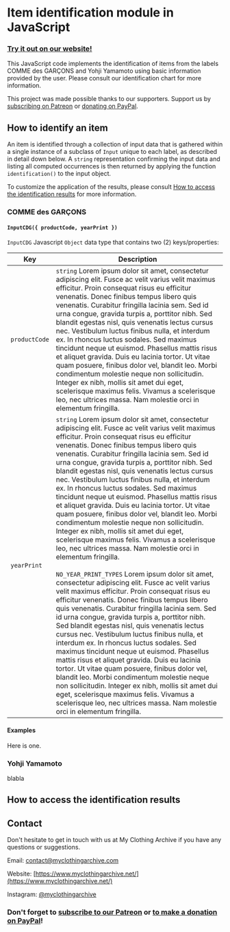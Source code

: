 # Item identification module in JavaScript

### [Try it out on our website!](https://www.myclothingarchive.net/id-tools)

This JavaScript code implements the identification of items from the labels COMME des GARÇONS and Yohji Yamamoto using basic information provided by the user. Please consult our identification chart for more information.

This project was made possible thanks to our supporters. Support us by [subscribing on Patreon](https://www.patreon.com/bePatron?u=36066750) or [donating on PayPal](https://www.paypal.com/donate/?hosted_button_id=AP5AP2WBUNNQL).

## How to identify an item

An item is identified through a collection of input data that is gathered within a single instance of a subclass of `Input` unique to each label, as described in detail down below. A `string` representation confirming the input data and listing all computed occurrences is then returned by applying the function `identification()` to the input object.

To customize the application of the results, please consult [How to access the identification results](nothing) for more information.

### COMME des GARÇONS

#### `InputCDG({ productCode, yearPrint })`

`InputCDG` Javascript `Object` data type that contains two (2) keys/properties:

| Key | Description |
| --- | --- |
| `productCode` | `string` Lorem ipsum dolor sit amet, consectetur adipiscing elit. Fusce ac velit varius velit maximus efficitur. Proin consequat risus eu efficitur venenatis. Donec finibus tempus libero quis venenatis. Curabitur fringilla lacinia sem. Sed id urna congue, gravida turpis a, porttitor nibh. Sed blandit egestas nisl, quis venenatis lectus cursus nec. Vestibulum luctus finibus nulla, et interdum ex. In rhoncus luctus sodales. Sed maximus tincidunt neque ut euismod. Phasellus mattis risus et aliquet gravida. Duis eu lacinia tortor. Ut vitae quam posuere, finibus dolor vel, blandit leo. Morbi condimentum molestie neque non sollicitudin. Integer ex nibh, mollis sit amet dui eget, scelerisque maximus felis. Vivamus a scelerisque leo, nec ultrices massa. Nam molestie orci in elementum fringilla. |
| `yearPrint` | `string` Lorem ipsum dolor sit amet, consectetur adipiscing elit. Fusce ac velit varius velit maximus efficitur. Proin consequat risus eu efficitur venenatis. Donec finibus tempus libero quis venenatis. Curabitur fringilla lacinia sem. Sed id urna congue, gravida turpis a, porttitor nibh. Sed blandit egestas nisl, quis venenatis lectus cursus nec. Vestibulum luctus finibus nulla, et interdum ex. In rhoncus luctus sodales. Sed maximus tincidunt neque ut euismod. Phasellus mattis risus et aliquet gravida. Duis eu lacinia tortor. Ut vitae quam posuere, finibus dolor vel, blandit leo. Morbi condimentum molestie neque non sollicitudin. Integer ex nibh, mollis sit amet dui eget, scelerisque maximus felis. Vivamus a scelerisque leo, nec ultrices massa. Nam molestie orci in elementum fringilla.<br><br>`NO_YEAR_PRINT_TYPES` Lorem ipsum dolor sit amet, consectetur adipiscing elit. Fusce ac velit varius velit maximus efficitur. Proin consequat risus eu efficitur venenatis. Donec finibus tempus libero quis venenatis. Curabitur fringilla lacinia sem. Sed id urna congue, gravida turpis a, porttitor nibh. Sed blandit egestas nisl, quis venenatis lectus cursus nec. Vestibulum luctus finibus nulla, et interdum ex. In rhoncus luctus sodales. Sed maximus tincidunt neque ut euismod. Phasellus mattis risus et aliquet gravida. Duis eu lacinia tortor. Ut vitae quam posuere, finibus dolor vel, blandit leo. Morbi condimentum molestie neque non sollicitudin. Integer ex nibh, mollis sit amet dui eget, scelerisque maximus felis. Vivamus a scelerisque leo, nec ultrices massa. Nam molestie orci in elementum fringilla. |

#### Examples

Here is one.

### Yohji Yamamoto

blabla

## <a id="ref"/></a> How to access the identification results

## Contact

Don't hesitate to get in touch with us at My Clothing Archive if you have any questions or suggestions.

Email: contact@myclothingarchive.com

Website: [https://www.myclothingarchive.net/](https://www.myclothingarchive.net/)

Instagram: [@myclothingarchive](https://www.instagram.com/myclothingarchive/)

### Don't forget to [subscribe to our Patreon](https://www.patreon.com/bePatron?u=36066750) or [to make a donation on PayPal](https://www.paypal.com/donate/?hosted_button_id=AP5AP2WBUNNQL)!
